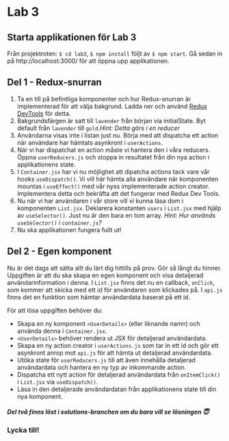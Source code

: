 # Lab 3

## Starta applikationen för Lab 3

Från projektroten: `$ cd lab3`, `$ npm install` följt av `$ npm start`. Gå sedan in på http://localhost:3000/ för att öppna upp applikationen.

## Del 1 - Redux-snurran

1. Ta en till på befintliga komponenter och hur Redux-snurran är implementerad för att välja bakgrund. Ladda ner och använd [Redux DevTools](https://chrome.google.com/webstore/detail/redux-devtools/lmhkpmbekcpmknklioeibfkpmmfibljd) för detta.
2. Bakgrundsfärgen är satt till `lavender` från början via initialState. Byt default från `lavender` till `gold`._Hint: Detta görs i en reducer_
3. Användarna visas inte i listan just nu. Börja med att dispatcha ett action när användare har hämtats asynkront i `userActions`.
4. När vi har dispatchat en action måste vi hantera den i våra reducers. Öppna `userReducers.js` och stoppa in resultatet från din nya action i applikationens state.
5. I `Container.jsx` har vi nu möjlighet att dipatcha actions tack vare vår hooks `useDispatch()`. Vi vill här hämta alla användare när komponenten mountas i `useEffect()` med vår nyss implementerade action creator. Implementera detta och bekräfta att det fungerar med Redux Dev Tools.
6. Nu när vi har användaren i vår store vill vi kunna läsa dom i komponenten `List.jsx`. Deklarera konstanten `users` i `List.jsx` med hjälp av `useSelector()`. Just nu är den bara en tom array. _Hint: Hur används `useSelector()` i `container.js`?_
7. Nu ska applikationen fungera fullt ut!

## Del 2 - Egen komponent

Nu är det dags att sätta allt du lärt dig hittills på prov. Gör så långt du hinner. Uppgiften är att du ska skapa en egen komponent och visa detaljerad användarinformation i denna. I `List.jsx` finns det nu en callback, `onClick`, som kommer att skicka med ett id för användaren som klickades på. I `api.js` finns det en funktion som hämtar användardata baserat på ett id.

För att lösa uppgiften behöver du:

- Skapa en ny komponent `<UserDetails>` (eller liknande namn) och använda denna i `Container.jsx`.
- `<UserDetails>` behöver rendera ut JSX för detaljerad användardata.
- Skapa en ny action creator i `userActions.js` som tar in ett id och gör ett asynkront anrop mot `api.js` för att hämta ut detaljerad användardata.
- Utöka state för `userReducers.js` till att även innehålla detaljerad användardata och hantera en ny typ av inkommande action.
- Dispatcha ett nytt action för detaljerad användardata från `onItemClick()` i `List.jsx` via `useDispatch()`.
- Läsa in den detaljerade användardatan från applikationens state till din nya komponent.

##### _Del två finns löst i solutions-branchen om du bara vill se lösningen_ 😇

### Lycka till!
